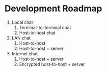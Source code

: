 # Development Roadmap

1. Local chat
    1. Terminal-to-terminal chat
    2. Host-to-host chat
2. LAN chat
    1. Host-to-host
    2. Host-to-host + server
3. Internet chat
    1. Host-to-host + server
    2. Encrypted host-to-host + server